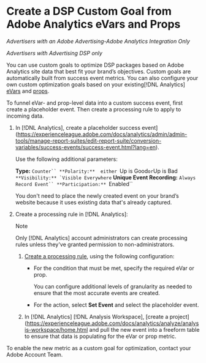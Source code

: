# Create a DSP Custom Goal from Adobe Analytics eVars and Props

<!-- not using original title: Optimize Adobe Advertising DSP Campaigns With Analytics eVars and Props -->

*Advertisers with an Adobe Advertising-Adobe Analytics Integration Only*

*Advertisers with Advertising DSP only* <!-- Is this for DSP only, or also for Search? If Search also, then change all language below. -->

You can use custom goals to optimize DSP packages based on Adobe Analytics site data that best fit your brand’s objectives. Custom goals are automatically built from success event metrics.<!-- dimensions aren't conversions or site engagement metrics, are they?? --> You can also configure your own custom optimization goals based on your existing[!DNL Analytics] [eVars](https://experienceleague.adobe.com/docs/analytics/components/dimensions/evar.html) and [props](https://experienceleague.adobe.com/docs/analytics/components/dimensions/prop.html).

To funnel eVar- and prop-level data into a custom success event, first create a placeholder event. Then create a processing rule to apply to incoming data.

<!--If you need assistance, contact adcloud_support@adobe.com.-->
<!-- Do we want to offer that? Shouldn't they just talk to their Account Team? -->

1. In [!DNL Analytics], create a placeholder success event](https://experienceleague.adobe.com/docs/analytics/admin/admin-tools/manage-report-suites/edit-report-suite/conversion-variables/success-events/success-event.html?lang=en).

   Use the following additional parameters:
   
   **Type:** `Counter``
   **Polarity:**  either `Up is Good` or `Up is Bad``
   **Visibility:** `Visible Everywhere``
   **Unique Event Recording:** `Always Record Event``
   **Participation:** `Enabled``

   You don't need to place the newly created event on your brand’s website because it uses existing data that's already captured.

1. Create a processing rule in [!DNL Analytics]:

   >[!NOTE]
   >
   >Only [!DNL Analytics] account administrators can create processing rules unless they've granted permission to non-administrators.

   1. [Create a processing rule](https://experienceleague.adobe.com/docs/analytics/admin/admin-tools/manage-report-suites/edit-report-suite/report-suite-general/c-processing-rules/c-processing-rules-configuration/t-processing-rules.html?lang=en), using the following configuration:

      * For the condition that must be met, specify the required eVar or prop. <!-- only one, or can you use multiple? -->
   
        You can configure additional levels of granularity as needed to ensure that the most accurate events are created.
     
      * For the action, select **Set Event** and select the placeholder event.

   1. In [!DNL Analytics] [!DNL Analysis Workspace], [create a project](https://experienceleague.adobe.com/docs/analytics/analyze/analysis-workspace/home.html and pull the new event into a freeform table to ensure that data is populating for the eVar or prop metric. 

To enable the new metric as a custom goal for optimization, contact your Adobe Account Team.<!-- Are the metrics automatically available as custom goals in Search, or does something have to be done on the backend to enable them? -->

